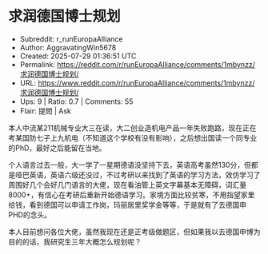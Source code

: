 # 求润德国博士规划

- Subreddit: r_runEuropaAlliance
- Author: AggravatingWin5678
- Created: 2025-07-29 01:36:51 UTC
- Permalink: https://reddit.com/r/runEuropaAlliance/comments/1mbynzz/求润德国博士规划/
- URL: https://www.reddit.com/r/runEuropaAlliance/comments/1mbynzz/求润德国博士规划/
- Ups: 9 | Ratio: 0.7 | Comments: 55
- Flair: 提問 | Ask


本人中流某211机械专业大三在读，大二创业造机电产品一年失败跑路，现在正在考某国防七子上九机电（不知道这个学校有没有影响），之后想出国读一个同专业的PhD，最好之后能留在当地。

个人语言过去一般，大一学了一星期德语没坚持下去，英语高考虽然130分，但都是哑巴英语，英语六级还没过，不过考研以来找到了英语的学习方法，效仿学习了周围好几个会好几门语言的大佬，现在看油管上英文字幕基本无障碍，词汇量8000+，有信心在考研后重新开始德语学习。家境方面比较贫寒，不用指望家里给钱，看到德国可以申请工作岗，玛丽居里奖学金等等，于是就有了去德国申PHD的念头。

本人目前想问各位大佬，虽然我现在还是正考级做题区，但如果我以去德国申博为目的的话，我研究生三年大概怎么规划呢？

